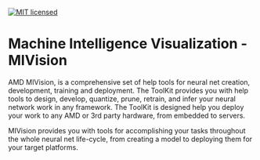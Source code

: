[![MIT licensed](https://img.shields.io/badge/license-MIT-blue.svg)](https://opensource.org/licenses/MIT)

# Machine Intelligence Visualization - MIVision

AMD MIVision, is a comprehensive set of help tools for neural net creation, development, training and deployment. The ToolKit provides you with help tools to design, develop, quantize, prune, retrain, and infer your neural network work in any framework. The ToolKit is designed help you deploy your work to any AMD or 3rd party hardware, from embedded to servers.

MIVision provides you with tools for accomplishing your tasks throughout the whole neural net life-cycle, from creating a model to deploying them for your target platforms.
